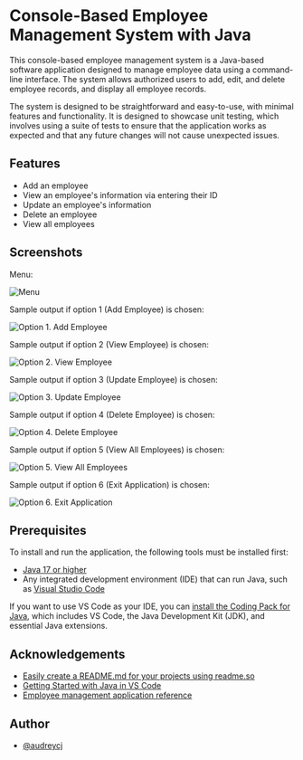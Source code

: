 # Console-Based Employee Management System with Java

This console-based employee management system is a Java-based software application designed to manage employee data using a command-line interface. The system allows authorized users to add, edit, and delete employee records, and display all employee records.

The system is designed to be straightforward and easy-to-use, with minimal features and functionality. It is designed to showcase unit testing, which involves using a suite of tests to ensure that the application works as expected and that any future changes will not cause unexpected issues.
## Features

- Add an employee
- View an employee's information via entering their ID
- Update an employee's information
- Delete an employee
- View all employees


## Screenshots

Menu:

![Menu](https://user-images.githubusercontent.com/68633976/226571946-01a3c7b6-bf65-4f3f-88a1-257fcaa5de80.png)

Sample output if option 1 (Add Employee) is chosen:

![Option 1. Add Employee](https://user-images.githubusercontent.com/68633976/226572351-a8808027-d4ad-4423-ba86-cafeca6db2a4.png)

Sample output if option 2 (View Employee) is chosen:

![Option 2. View Employee](https://user-images.githubusercontent.com/68633976/226572460-e3997772-9107-4bf1-a720-bd60a31bc60a.png)

Sample output if option 3 (Update Employee) is chosen:

![Option 3. Update Employee](https://user-images.githubusercontent.com/68633976/226572540-bed490dc-4c33-4888-8917-713551b3bb54.png)

Sample output if option 4 (Delete Employee) is chosen:

![Option 4. Delete Employee](https://user-images.githubusercontent.com/68633976/226572631-076e6190-7291-4581-a56d-b795403da95e.png)

Sample output if option 5 (View All Employees) is chosen:

![Option 5. View All Employees](https://user-images.githubusercontent.com/68633976/226572747-6259cbdc-55f8-4d51-ba6b-92f788499848.png)

Sample output if option 6 (Exit Application) is chosen:

![Option 6. Exit Application](https://user-images.githubusercontent.com/68633976/226572833-af6794ad-5238-4521-afdb-82f9f05098fb.png)


## Prerequisites

To install and run the application, the following tools must be installed first:
- [Java 17 or higher](https://www.oracle.com/java/technologies/downloads/)
- Any integrated development environment (IDE) that can run Java, such as [Visual Studio Code](https://code.visualstudio.com/Download)

If you want to use VS Code as your IDE, you can [install the Coding Pack for Java](https://code.visualstudio.com/docs/java/java-tutorial), which includes VS Code, the Java Development Kit (JDK), and essential Java extensions.


## Acknowledgements

 - [Easily create a README.md for your projects using readme.so](https://readme.so/editor)
 - [Getting Started with Java in VS Code](https://code.visualstudio.com/docs/java/java-tutorial)
 - [Employee management application reference](https://github.com/sjprogramming/Employee-Management-Application)
 
 
## Author

- [@audreycj](https://github.com/audreycj)

